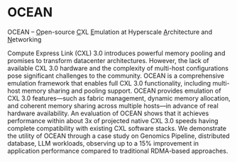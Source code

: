 # OCEAN
OCEAN – <ins>O</ins>pen-source <u>C</u>XL <u>E</u>mulation at Hyperscale <u>A</u>rchitecture and <u>N</u>etworking

Compute Express Link (CXL) 3.0 introduces powerful memory pooling and promises to transform datacenter architectures. However, the lack of available CXL 3.0 hardware and the complexity of multi-host configurations pose significant challenges to the community. OCEAN is a comprehensive emulation framework that enables full CXL 3.0 functionality, including multi-host memory sharing and pooling support. OCEAN provides emulation of CXL 3.0 features—such as fabric management, dynamic memory allocation, and coherent memory sharing across multiple hosts—in advance of real hardware availability. An evaluation of OCEAN shows that it achieves performance within about 3x of projected native CXL 3.0 speeds having complete compatibility with existing CXL software stacks. We demonstrate the utility of OCEAN through a case study on Genomics Pipeline, distributed database, LLM workloads, observing up to a 15% improvement in application performance compared to traditional RDMA-based approaches.
